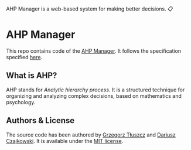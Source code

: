 AHP Manager is a web-based system for making better decisions. 📋 

# AHP Manager
This repo contains code of the [AHP Manager](http://theahp.cf). It follows the specification specified [here](https://github.com/DCzajkowski/agh-ahp).

## What is AHP?
AHP stands for _Analytic hierarchy process_. It is a structured technique for organizing and analyzing complex decisions, based on mathematics and psychology.

## Authors & License
The source code has been authored by [Grzegorz Tłuszcz](https://github.com/gtluszcz) and [Dariusz Czajkowski](https://twitter.com/CzajkowskiDarek). It is available under the [MIT license](https://opensource.org/licenses/MIT).
